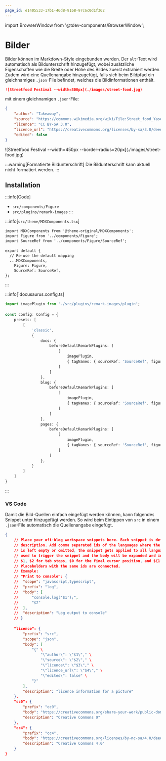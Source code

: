 ```yaml
---
page_id: e1405533-17b1-46d8-9168-97c6c0d1f362
---
```

import BrowserWindow from '@tdev-components/BrowserWindow';

# Bilder

Bilder können im Markdown-Style eingebunden werden. Der `alt`-Text wird automatisch als Bildunterschrift hinzugefügt, wobei zusätzliche Eigenschaften wie die Breite oder Höhe des Bildes zuerst extrahiert werden. Zudem wird eine Quellenangabe hinzugefügt, falls sich beim Bildpfad ein gleichnamiges `.json`-File befindet, welches die Bildinformationen enthält.

```md
![Streetfood Festival --width=300px](./images/street-food.jpg)
```

mit einem gleichnamigen `.json`-File:

```json title="./images/street-food.json"
{
    "author": "Takeaway",
    "source": "https://commons.wikimedia.org/wiki/File:Street_food_Yasothon.jpg",
    "licence": "CC BY-SA 3.0",
    "licence_url": "https://creativecommons.org/licenses/by-sa/3.0/deed.en",
    "edited": false
}
```

<BrowserWindow>
![Streetfood Festival --width=450px --border-radius=20px](./images/street-food.jpg)
</BrowserWindow>

:::warning[Formatierte Bildunterschrift]
Die Bildunterschrift kann aktuell nicht formatiert werden.
:::


## Installation

:::info[Code]
- `src/components/Figure`
- `src/plugins/remark-images`
:::

:::info[`src/theme/MDXComponents.tsx`]
```tsx {2-3,8-9}
import MDXComponents from '@theme-original/MDXComponents';
import Figure from '../components/Figure';
import SourceRef from '../components/Figure/SourceRef';

export default {
  // Re-use the default mapping
  ...MDXComponents,
    Figure: Figure,
    SourceRef: SourceRef,
};
```
:::

:::info[`docusaurus.config.ts]

```ts {1,10-13,18-21,26-29}
import imagePlugin from './src/plugins/remark-images/plugin';

const config: Config = {
    presets: [
        [
            'classic',
            {
                docs: {
                    beforeDefaultRemarkPlugins: [
                        [
                            imagePlugin,
                            { tagNames: { sourceRef: 'SourceRef', figure: 'Figure' } }
                        ]
                    ]
                },
                blog: {
                    beforeDefaultRemarkPlugins: [
                        [
                            imagePlugin,
                            { tagNames: { sourceRef: 'SourceRef', figure: 'Figure' } }
                        ]
                    ]
                },
                pages: {
                    beforeDefaultRemarkPlugins: [
                        [
                            imagePlugin,
                            { tagNames: { sourceRef: 'SourceRef', figure: 'Figure' } }
                        ]
                    ]
                },
            }
        ]
    ]
}

```
:::

### VS Code
Damit die Bild-Quellen einfach eingefügt werden können, kann folgendes Snippet unter hinzugefügt werden. So wird beim Eintippen von `src` in einem `.json`-File automatisch die Quellenangabe eingefügt.

```json	title=".vscode/json.code-snippets"
{
	// Place your ofi-blog workspace snippets here. Each snippet is defined under a snippet name and has a scope, prefix, body and 
	// description. Add comma separated ids of the languages where the snippet is applicable in the scope field. If scope 
	// is left empty or omitted, the snippet gets applied to all languages. The prefix is what is 
	// used to trigger the snippet and the body will be expanded and inserted. Possible variables are: 
	// $1, $2 for tab stops, $0 for the final cursor position, and ${1:label}, ${2:another} for placeholders. 
	// Placeholders with the same ids are connected.
	// Example:
	// "Print to console": {
	// 	"scope": "javascript,typescript",
	// 	"prefix": "log",
	// 	"body": [
	// 		"console.log('$1');",
	// 		"$2"
	// 	],
	// 	"description": "Log output to console"
	// }
	
	"licence": {
		"prefix": "src",
		"scope": "json",
		"body": [
			"{" \
				"\"author\": \"$1\"," \
				"\"source\": \"$2\"," \
				"\"licence\": \"$3\"," \
				"\"licence_url\": \"$4\"," \
				"\"edited\": false" \
			"}"
		],
		"description": "licence information for a picture"
	},
	"cc0": {
		"prefix": "cc0",
		"body": "https://creativecommons.org/share-your-work/public-domain/cc0/",
		"description": "Creative Commons 0"
	},
	"cc4": {
		"prefix": "cc4",
		"body": "https://creativecommons.org/licenses/by-nc-sa/4.0/deed.de",
		"description": "Creative Commons 4.0"
	}
}
```
